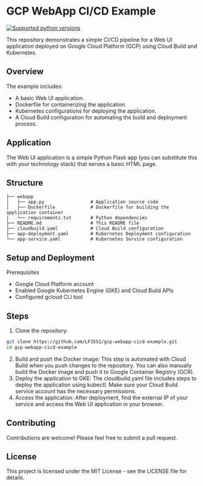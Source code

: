 # GCP WebApp CI/CD Example
[![Supported python versions](https://img.shields.io/badge/Python-3.11%20%7C%203.11-blue?style=flat-square&logo=python)](https://www.python.org/)


This repository demonstrates a simple CI/CD pipeline for a Web UI application deployed on Google Cloud Platform (GCP) using Cloud Build and Kubernetes.

## Overview

The example includes:
- A basic Web UI application.
- Dockerfile for containerizing the application.
- Kubernetes configurations for deploying the application.
- A Cloud Build configuration for automating the build and deployment process.

## Application

The Web UI application is a simple Python Flask app (you can substitute this with your technology stack) that serves a basic HTML page.

## Structure

```plaintext
├── webapp
│   ├── app.py                 # Application source code
│   ├── Dockerfile             # Dockerfile for building the application container
│   └── requirements.txt       # Python dependencies
├── README.md                  # This README file
├── cloudbuild.yaml            # Cloud Build configuration
├── app-deployment.yaml        # Kubernetes Deployment configuration
└── app-service.yaml           # Kubernetes Service configuration
```
## Setup and Deployment

Prerequisites
- Google Cloud Platform account
- Enabled Google Kubernetes Engine (GKE) and Cloud Build APIs
- Configured gcloud CLI tool

## Steps

1. Clone the repository:
```sh
git clone https://github.com/LF3551/gcp-webapp-cicd-example.git
cd gcp-webapp-cicd-example
```
2. Build and push the Docker image:
This step is automated with Cloud Build when you push changes to the repository. You can also manually build the Docker image and push it to Google Container Registry (GCR).
3. Deploy the application to GKE:
The cloudbuild.yaml file includes steps to deploy the application using kubectl. Make sure your Cloud Build service account has the necessary permissions.
4. Access the application:
After deployment, find the external IP of your service and access the Web UI application in your browser.

## Contributing

Contributions are welcome! Please feel free to submit a pull request.

## License

This project is licensed under the MIT License - see the LICENSE file for details.
